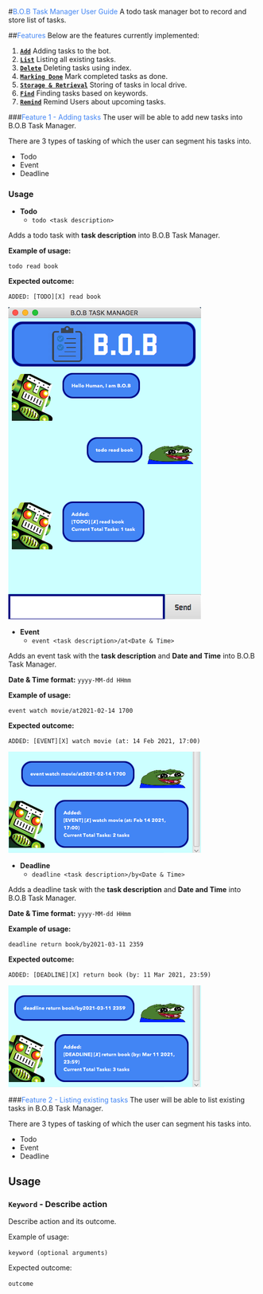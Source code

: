 #<span style="color:#4285F4">B.O.B Task Manager User Guide</span>
A todo task manager bot to record and store list of tasks.

##<span style="color:#4285F4">Features</span>
Below are the features currently implemented:

1. [**`Add`**](#add) Adding tasks to the bot.
2. [**`List`**](#list) Listing all existing tasks.
3. [**`Delete`**](#delete) Deleting tasks using index.
4. [**`Marking Done`**](#done) Mark completed tasks as done.
5. [**`Storage & Retrieval`**](#storage) Storing of tasks in local drive.
6. [**`Find`**](#find) Finding tasks based on keywords.
7. [**`Remind`**](#remind) Remind Users about upcoming tasks.

###<span style="color:#4285F4">Feature 1 - Adding tasks</span><a name="add"></a>
The user will be able to add new tasks into B.O.B Task Manager. 

There are 3 types of tasking of which the user can
segment his tasks into.
- Todo
- Event
- Deadline

### Usage
- **Todo** 
    - `todo <task description>`

Adds a todo task with **task description** into B.O.B Task Manager.

**Example of usage:**

    todo read book

**Expected outcome:**

    ADDED: [TODO][X] read book

![image](./images/add-todo.png)

- **Event** 
    - `event <task description>/at<Date & Time>`

Adds an event task with the **task description** and 
**Date and Time** into B.O.B Task Manager.

**Date & Time format:** `yyyy-MM-dd HHmm`

**Example of usage:**

    event watch movie/at2021-02-14 1700

**Expected outcome:**

    ADDED: [EVENT][X] watch movie (at: 14 Feb 2021, 17:00)

![image](./images/add-event.png)

- **Deadline** 
    - `deadline <task description>/by<Date & Time>`

Adds a deadline task with the **task description** and
**Date and Time** into B.O.B Task Manager.

**Date & Time format:** `yyyy-MM-dd HHmm`

**Example of usage:**
 
    deadline return book/by2021-03-11 2359

**Expected outcome:**

    ADDED: [DEADLINE][X] return book (by: 11 Mar 2021, 23:59)

![image](./images/add-deadline.png)

###<span style="color:#4285F4">Feature 2 - Listing existing tasks</span><a name="list"></a>
The user will be able to list existing tasks in B.O.B Task Manager.

There are 3 types of tasking of which the user can
segment his tasks into.
- Todo
- Event
- Deadline


## Usage

### `Keyword` - Describe action

Describe action and its outcome.

Example of usage: 

`keyword (optional arguments)`

Expected outcome:

`outcome`
